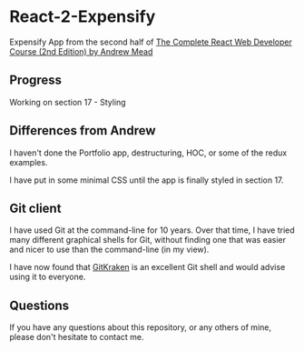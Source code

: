 # React-2-Expensify
Expensify App from the second half of [The Complete React Web Developer Course 
(2nd Edition) by Andrew Mead](https://www.udemy.com/react-2nd-edition/learn/v4/content)

## Progress

Working on section 17 - Styling

## Differences from Andrew

I haven't done the Portfolio app, destructuring, HOC, or some of the redux examples.

I have put in some minimal CSS until the app is finally styled in section 17.

## Git client

I have used Git at the command-line for 10 years.
Over that time, I have tried many different graphical shells for Git,
without finding one that was easier and nicer to use than the command-line
(in my view).

I have now found that [GitKraken](https://www.gitkraken.com) is an excellent
Git shell and would advise using it to everyone.

## Questions

If you have any questions about this repository, or any others of mine, please
don't hesitate to contact me.
